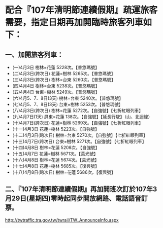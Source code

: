 # 配合『107年清明節連續假期』疏運旅客需要，指定日期再加開臨時旅客列車如下：
## 一、加開旅客列車：
* (一)4月3日 樹林=花蓮 5228次。【普悠瑪號】
* (二)4月3日(跨次日) 花蓮=樹林 5265次。【普悠瑪號】
* (三)4月3日(跨次日) 樹林=台東 5260次。【普悠瑪號】
* (四)4月4日 樹林=台東 5238次。【普悠瑪號】
* (五)4月4日 台東=樹林 5249次。【普悠瑪號】
* (六)4月5、7、8日(3天) 樹林=台東 5240次。【普悠瑪號】
* (七)4月5、7、8日(3天) 台東=樹林 5253次。【普悠瑪號】
* (八)4月3日(跨次日) 樹林=花蓮 5272次。【自強號】【七折紅眼列車】
* (九)4月7日(1天) 屏東=花蓮 138次。【自強號】【延長行駛】（山、北迴線）
* (十)4月7日(跨次日) 花蓮=樹林 5269次。【自強號】【七折紅眼列車】
* (十一)4月3日 花蓮=樹林 5223次。【自強號】
* (十二)4月3日(跨次日) 樹林=台東 5270次。【自強號】【七折紅眼列車】
* (十三)4月7日(跨次日) 台東=樹林 5271次。【自強號】【七折紅眼列車】
* (十四)4月8日 樹林=花蓮 5206次。【自強號】
* (十五)4月7日 花蓮=樹林 5671次。【莒光號】
* (十六)4月8日 樹林=花蓮 5674次。【莒光號】
* (十七)4月8日 花蓮=樹林 5685次。【復興號】
* (十八)4月8日(跨次日) 樹林=花蓮 5686次。【復興號】

## 二、『107年清明節連續假期』再加開班次訂於107年3月29日(星期四)零時起同步開放網路、電話語音訂票。
<http://twtraffic.tra.gov.tw/twrail/TW_AnnounceInfo.aspx>
